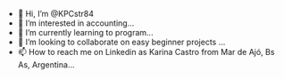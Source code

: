 - 👋 Hi, I’m @KPCstr84
- 👀 I’m interested in accounting...
- 🌱 I’m currently learning to program...
- 💞️ I’m looking to collaborate on easy beginner projects ...
- 📫 How to reach me on Linkedin as Karina Castro from Mar de Ajó, Bs As, Argentina...

<!---
KPCstr84/KPCstr84 is a ✨ special ✨ repository because its `README.md` (this file) appears on your GitHub profile.
You can click the Preview link to take a look at your changes.
--->
